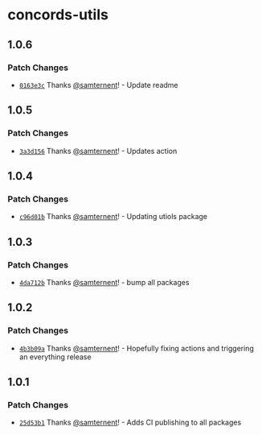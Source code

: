 # concords-utils

## 1.0.6

### Patch Changes

- [`0163e3c`](https://github.com/samternent/home/commit/0163e3c02abf4bc0a05e026db3c7bf3c1b1e8e57) Thanks [@samternent](https://github.com/samternent)! - Update readme

## 1.0.5

### Patch Changes

- [`3a3d156`](https://github.com/samternent/home/commit/3a3d156030ec4f5acd3575a0df41b8eab6858627) Thanks [@samternent](https://github.com/samternent)! - Updates action

## 1.0.4

### Patch Changes

- [`c96d01b`](https://github.com/samternent/home/commit/c96d01bd3cbce2064ba6549950a6096a30d9eaca) Thanks [@samternent](https://github.com/samternent)! - Updating utiols package

## 1.0.3

### Patch Changes

- [`4da712b`](https://github.com/samternent/home/commit/4da712b1ffa7d134f664886b1a99d4771d2c04c6) Thanks [@samternent](https://github.com/samternent)! - bump all packages

## 1.0.2

### Patch Changes

- [`4b3b09a`](https://github.com/samternent/home/commit/4b3b09a759b54a4d861ac22d64df70e54161501b) Thanks [@samternent](https://github.com/samternent)! - Hopefully fixing actions and triggering an everything release

## 1.0.1

### Patch Changes

- [`25d53b1`](https://github.com/samternent/home/commit/25d53b1ca03ebe7905b94f69c05c30409b28a444) Thanks [@samternent](https://github.com/samternent)! - Adds CI publishing to all packages
